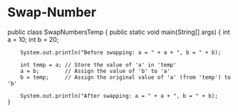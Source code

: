 # Swap-Number
public class SwapNumbersTemp {
    public static void main(String[] args) {
        int a = 10;
        int b = 20;

        System.out.println("Before swapping: a = " + a + ", b = " + b);

        int temp = a; // Store the value of 'a' in 'temp'
        a = b;        // Assign the value of 'b' to 'a'
        b = temp;     // Assign the original value of 'a' (from 'temp') to 'b'

        System.out.println("After swapping: a = " + a + ", b = " + b);
    }
